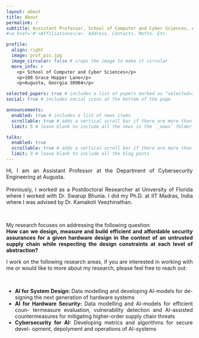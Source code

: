 ```yaml
---
layout: about
title: About
permalink: /
subtitle: Assistant Professor, School of Computer and Cyber Sciences, Augusta, Georgia
#<a href='#'>Affiliations</a>. Address. Contacts. Motto. Etc.

profile:
  align: right
  image: prof_pic.jpg
  image_circular: false # crops the image to make it circular
  more_info: >
    <p> School of Computer and Cyber Sciences</p>
    <p>100 Grace Hopper Lane</p>
    <p>Augusta, Georgia 30904</p>

selected_papers: true # includes a list of papers marked as "selected={true}"
social: true # includes social icons at the bottom of the page

announcements:
  enabled: true # includes a list of news items
  scrollable: true # adds a vertical scroll bar if there are more than 3 news items
  limit: 5 # leave blank to include all the news in the `_news` folder

talks:
  enabled: true
  scrollable: true # adds a vertical scroll bar if there are more than 3 new posts items
  limit: 3 # leave blank to include all the blog posts
---
```


<div style="text-align: justify">

<p>
Hi, I am an Assistant Professor at the Department of Cybersecurity Engineering at Augusta.
<br>
<br>
Previously, I worked as a Postdoctoral Researcher at University of Florida where I worked with Dr. Swarup Bhunia. I did my Ph.D. at IIT Madras, India where I was advised by Dr. Kamakoti Veezhinathan. 
</p>
<br>
<p>
My research focuses on addressing the following question:
<br>
<span style="font-weight:bold">
How can we design, measure and build efficient and affordable security assurances for a given hardware design in the context of an untrusted supply chain while respecting the design constraints at each level of abstraction?
</span>


<br>

I work on the following research areas, if you are interested in working with me or would like to more about my research, please feel free to reach out:
</p>
<br>
<ul>

<li> 
<span style="font-weight:bold"> AI for System Design: </span> Data modelling and developing AI-models for de-
signing the next generation of hardware systems 
</li>
<li>
<span style="font-weight:bold"> AI for Hardware Security:</span> Data modelling and AI-models for efficient coun-
termeasure evaluation, vulnerability detection and AI-assisted countermeasures
for mitigating higher-order supply chain threats
</li>
<li>
<span style="font-weight:bold"> Cybersecurity for AI: </span> Developing metrics and algorithms for secure devel-
opment, depolyment and operations of AI-systems
</li>



